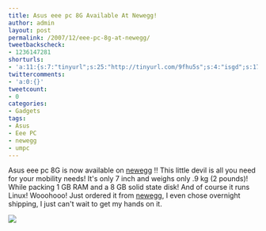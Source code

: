 ```yaml
---
title: Asus eee pc 8G Available At Newegg!
author: admin
layout: post
permalink: /2007/12/eee-pc-8g-at-newegg/
tweetbackscheck:
- 1236147281
shorturls:
- 'a:11:{s:7:"tinyurl";s:25:"http://tinyurl.com/9fhu5s";s:4:"isgd";s:17:"http://is.gd/fiSN";s:5:"bitly";s:18:"http://bit.ly/iCXA";s:5:"snipr";s:22:"http://snipr.com/9sfpi";s:5:"snurl";s:22:"http://snurl.com/9sfpi";s:7:"snipurl";s:24:"http://snipurl.com/9sfpi";s:4:"trim";s:17:"http://tr.im/49i1";s:5:"adjix";s:207:"(10 Jan 2008 temporary restriction: API requires valid partnerID or partnerEmail key in request. Contact us if this affects you.) Invalid Adjix request. API documentation @ http://web.adjix.com/AdjixAPI.html";s:4:"advu";s:203:"(10 Jan 2008 temporary restriction: API requires valid partnerID or partnerEmail key in request. Contact us if this affects you.) Invalid Adjix request. API documentation @ http://web.ad.vu/AdjixAPI.html";s:4:"zima";s:19:"http://zi.ma/96651e";s:9:"permalink";s:45:"http://hehe2.net/gadgets/eee-pc-8g-at-newegg/";}'
twittercomments:
- 'a:0:{}'
tweetcount:
- 0
categories:
- Gadgets
tags:
- Asus
- Eee PC
- newegg
- umpc
---
```

Asus eee pc 8G is now available on [newegg](http://www.newegg.com/Product/Product.aspx?Item=N82E16834220264 "newegg") !! This little devil is all you need for your mobility needs! It's only 7 inch and weighs only .9 kg (2 pounds)! While packing 1 GB RAM and a 8 GB solid state disk! And of course it runs Linux! Wooohooo!
Just ordered it from [newegg](http://www.newegg.com/Product/Product.aspx?Item=N82E16834220264 "newegg"), I even chose overnight shipping, I just can't wait to get my hands on it.

![](http://docs.google.com/File?id=ddfbqn27_35jrtfr5gh)